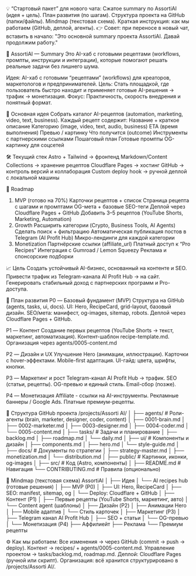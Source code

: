 
💡 “Стартовый пакет” для нового чата:
Сжатое summary по AssortiAI (идея + цель).
План развития (по шагам).
Структура проекта на GitHub (папки/файлы).
Mindmap (текстовая схема).
Краткая инструкция: как мы работаем (GitHub, деплой, агенты).
👉 Совет: при переносе в новый чат,  вставить в начало:
"Это основной summary проекта AssortiAI. Давай продолжим работу."

📌 AssortiAI — Summary
Это AI-хаб с готовыми рецептами (workflows, промпты, инструкции и интеграции), которые помогают решать реальные задачи без лишнего шума.

Идея: 	AI-хаб с готовыми “рецептами” (workflows) для креаторов, маркетологов и предпринимателей.
Цель: 	Стать площадкой, где пользователь быстро находит и применяет готовые AI-решения → трафик → монетизация.
Фокус: Практичность, скорость внедрения и понятный формат.

🌟 Основная идея
Собрать каталог AI-рецептов (automation, marketing, video, text, business).
Каждый рецепт содержит:
  Название + краткое описание
  Категорию (image, video, text, audio, business)
  ETA (время выполнения)
  Превью / картинку
  Что получится (outcome)
  Инструменты с партнерскими ссылками
  Пошаговый план
  Готовые промпты
  OG-картинку для соцсетей

🛠️ Текущий стек
  Astro + Tailwind → фронтенд
  Markdown/Content Collections → хранение рецептов
  Cloudflare Pages → хостинг
  GitHub → контроль версий и коллаборация
  Custom deploy hook → ручной деплой с локальной машины
  
🚀 Roadmap
  1. MVP (готово на 70%)
  Карточки рецептов + список
  Страница рецепта с шагами и промптами
  OG-мета + базовые SEO-теги
  Деплой через Cloudflare Pages + GitHub
  Добавить 3–5 рецептов (YouTube Shorts, Marketing, Automation)
  2. Growth
  Расширить категории (Crypto, Business Tools, AI Agents)
  Сделать поиск + фильтрацию
  Автоматическая публикация постов в Telegram (AI Profit Hub)
  Микро-лендинги для каждой категории
  3. Monetization
  Партнёрские ссылки (affiliate_url)
  Платный доступ к “Pro Recipes”
  Интеграция с Gumroad / Lemon Squeezy
  Реклама и спонсорские подборки

📈 Цель
Создать устойчивый AI-бизнес, основанный на контенте и SEO.
Привести трафик из Telegram-канала AI Profit Hub → на сайт.
Генерировать стабильный доход с партнерских программ и Pro-доступа.

🚀 План развития
  P0 — Базовый фундамент (MVP)
  Структура на GitHub (agents, tasks, ui, docs).
  UI: Hero, RecipeCard, grid-layout, базовый дизайн.
  SEO/мета: манифест, og-images, sitemap, robots.
  Деплой через Cloudflare Pages + GitHub.
  
  P1 — Контент
  Создание первых рецептов (YouTube Shorts → текст, маркетинг, автоматизация).
  Контент-шаблон recipe-template.md.
  Организация через agents/0005-content.md
  
  P2 — Дизайн и UX
  Улучшение Hero (анимации, иллюстрации).
  Карточки с hover-эффектами.
  Mobile-first адаптация.
  UI-гайд: цвета, шрифты, кнопки.
  
  P3 — Маркетинг и рост
  Telegram-канал AI Profit Hub → трафик.
  SEO (статьи, рецепты).
  OG-превью и единый стиль.
  Email-сбор (позже).
  
  P4 — Монетизация
  Affiliate - ссылки на AI-инструменты.
  Рекламные баннеры / Google Ads.
  Платные премиум-рецепты.
  
📂 Структура GitHub проекта
/projects/Assorti AI/
│
├── agents/               # Роли-агенты (brain, marketer, designer, coder, content)
│   ├── 0001-brain.md
│   ├── 0002-marketer.md
│   ├── 0003-designer.md
│   ├── 0004-coder.md
│   └── 0005-content.md
│
├── tasks/                # Задачи и планирование
│   ├── backlog.md
│   ├── roadmap.md
│   └── daily.md
│
├── ui/                   # Компоненты и дизайн
│   ├── components.md
│   ├── hero.md
│   └── style-guide.md
│
├── docs/                 # Документы по стратегии
│   ├── strategy-master.md
│   ├── monetization.md
│   └── distribution.md
│
├── public/               # Картинки, иконки, og-images
│
├── src/                  # Код (Astro, компоненты)
│
├── README.md             # Навигация
└── CONTRIBUTING.md        # Правила (опционально)

🧠 Mindmap (текстовая схема)
AssortiAI
│
├── Идея
│   └── AI recipes hub (готовые решения)
│
├── MVP (P0)
│   ├── UI: Hero, RecipeCard
│   ├── SEO: manifest, sitemap, og
│   └── Deploy: Cloudflare + GitHub
│
├── Контент (P1)
│   ├── Первые рецепты (YouTube Shorts, маркетинг, авто)
│   └── Content agent (шаблоны)
│
├── Дизайн (P2)
│   ├── Анимации Hero
│   ├── Mobile адаптив
│   └── Стиль карточек
│
├── Маркетинг (P3)
│   ├── Telegram канал AI Profit Hub
│   ├── SEO + статьи
│   └── OG-превью
│
└── Монетизация (P4)
    ├── Аффилиейт
    ├── Реклама
    └── Премиум рецепты

⚙️ Как мы работаем:
  Все изменения → через GitHub (commit → push → deploy).
  Контент → recipes/ + agents/0005-content.md.
  Управление проектом → tasks/backlog.md, roadmap.md.
  Деплой: Cloudflare Pages (ручной или скрипт).
  Организация: всё хранится структурировано в /projects/Assorti AI/.

